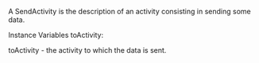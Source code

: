 A SendActivity is the description of an activity consisting in sending some data.

Instance Variables
	toActivity:		<ReceivingActivity>

toActivity
	- the activity to which the data is sent.
